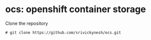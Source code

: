 # ocs: openshift container storage

Clone the repository
```
# git clone https://github.com/srivickynesh/ocs.git
```

